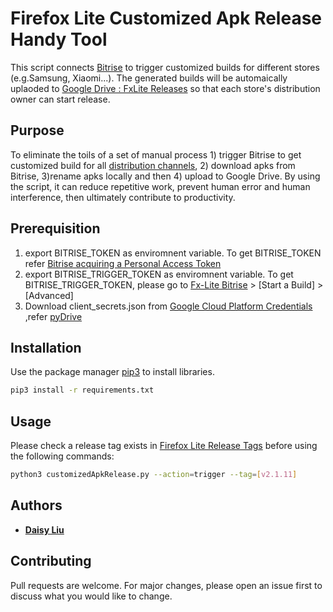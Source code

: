 # Firefox Lite Customized Apk Release Handy Tool
 This script connects [Bitrise](https://app.bitrise.io/app/2bee753c3b6709ca) to trigger customized builds for different stores (e.g.Samsung, Xiaomi...). The generated builds will be automaically uplaoded to [Google Drive : FxLite Releases](https://drive.google.com/drive/u/0/folders/1KP5LzrwVm9jcdcxlcnjKnu-jDjYzaNSR) so that each store's distribution owner can start release. 

## Purpose
 To eliminate the toils of a set of manual process 1) trigger Bitrise to get customized build for all [distribution channels](https://docs.google.com/document/d/15w7ZNYtJkpcPDkh6cfLtVl3O86IiIWljqfFxT_PPv8c/edit), 2) download apks from Bitrise, 3)rename apks locally and then 4) upload to Google Drive. By using the script, it can reduce repetitive work, prevent human error and human interference, then ultimately contribute to productivity.

## Prerequisition
1. export BITRISE_TOKEN as enviromnent variable. To get BITRISE_TOKEN refer [Bitrise acquiring a Personal Access Token ](https://devcenter.bitrise.io/jp/api/authentication/)
2. export BITRISE_TRIGGER_TOKEN as enviromnent variable. To get BITRISE_TRIGGER_TOKEN, please go to [Fx-Lite Bitrise](https://app.bitrise.io/app/2bee753c3b6709ca) > [Start a Build] > [Advanced]
3. Download client_secrets.json from [Google Cloud Platform Credentials](https://console.cloud.google.com/apis/credentials?project=rocketnightly) ,refer [pyDrive](https://github.com/gsuitedevs/PyDrive)


## Installation

Use the package manager [pip3](https://pip.pypa.io/en/stable/) to install libraries.

```bash
pip3 install -r requirements.txt
```

## Usage

Please check a release tag exists in [Firefox Lite Release Tags](https://github.com/mozilla-tw/FirefoxLite/tags) before using the following commands:

```bash
python3 customizedApkRelease.py --action=trigger --tag=[v2.1.11]
```
## Authors

* **[Daisy Liu](https://github.com/Daisy-pliu)** 
## Contributing
Pull requests are welcome. For major changes, please open an issue first to discuss what you would like to change.

